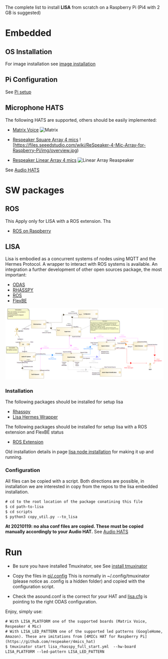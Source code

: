 
The complete list to install **LISA** from scratch on a Raspberry Pi (Pi4 with 2 GB is suggested)

# Embedded

## OS Installation

For image installation see [image installation](https://github.com/lawrence-iviani/lisa/blob/main/docs/embedded/image.md)

## Pi Configuration

See [Pi setup](https://github.com/lawrence-iviani/lisa/blob/main/docs/embedded/pi.md) 

## Microphone HATS

The following HATS are supported, others should be easily implemented:

* [Matrix Voice](https://matrix-io.github.io/matrix-documentation/matrix-voice/overview/)
![Matrix](https://matrix-io.github.io/matrix-documentation/matrix-voice/img/m-2.png)

* [Respeaker Square Array 4 mics](https://wiki.seeedstudio.com/ReSpeaker_4_Mic_Array_for_Raspberry_Pi/)
![https://files.seeedstudio.com/wiki/ReSpeaker-4-Mic-Array-for-Raspberry-Pi/img/overview.jpg)

* [Respeaker Linear Array 4 mics](https://wiki.seeedstudio.com/ReSpeaker_4-Mic_Linear_Array_Kit_for_Raspberry_Pi/)
![Linear Array Reaspeaker](https://files.seeedstudio.com/wiki/ReSpeaker_4-Mics_Linear_Array_Kit/img/main_wiki.jpg)

See [Audio HATS](https://github.com/lawrence-iviani/lisa/blob/main/docs/embedded/audio_hat.md) 


# SW packages

## ROS

This Apply only for LISA with a ROS extension. Ths
* [ROS on Raspberry](https://github.com/lawrence-iviani/lisa/blob/main/docs/lisa/ros_pi.md)



## LISA 

Lisa is embodied as a concurrent systems of nodes using MQTT and the Hermes Protocol. A wrapper to interact with ROS systems is available.
An integration a further development of other open sources package, the most important:

* [ODAS](https://github.com/introlab/odas/wiki)
* [RHASSPY](https://rhasspy.readthedocs.io/en/latest/)
* [ROS](https://www.ros.org/)
* [FlexBE](http://wiki.ros.org/flexbe)


![LISA SW subsytem](https://github.com/lawrence-iviani/lisa/blob/main/img/SYSML%20SW%20Block.png)

### Installation

The following packages should be installed for setup lisa

* [Rhasspy](https://github.com/lawrence-iviani/lisa/blob/main/docs/lisa/rhasspy_installation.md)
* [Lisa Hermes Wrapper](https://github.com/lawrence-iviani/lisa/blob/main/docs/lisa/lisa.md)

The following packages should be installed for setup lisa with a ROS extension and FlexBE status
* [ROS Extension](https://github.com/lawrence-iviani/lisa/blob/main/docs/lisa/ros_extension.md)

Old installation details in page [lisa node installation](https://github.com/lawrence-iviani/lisa/blob/main/docs/lisa/old_nodes_installation.md) for making it up and running.

### Configuration

All files can be copied with a script. Both directions are possible, in installation we are interested in copy from the repos to the lisa embedded installation.

```batch
# cd to the root location of the package conatining this file
$ cd path-to-lisa
$ cd scripts
$ python3 copy_util.py --to_lisa 
```

**At 20210119: no alsa conf files are copied. These must be copied manually accordingly to your Audio HAT.**
See [Audio HATS](https://github.com/lawrence-iviani/lisa/blob/main/docs/embedded/audio_hat.md) 


# Run


* Be sure you have installed Tmuxinator, see See [install tmuxinator](https://github.com/lawrence-iviani/lisa/blob/main/embedded/install.md#tmuxinator)

* Copy the files in [pi/.config](https://github.com/lawrence-iviani/lisa/tree/main/configuration/all/home/pi/config)
This is normally in ~/.config/tmuxinator (please notice as .config is a hidden folder) and copied with the configuration script.

* Check the asound.conf is the correct for your HAT and  [lisa.cfg](https://github.com/lawrence-iviani/rhasspy-lisa-odas-hermes/blob/master/rhasspy_lisa_odas_hermes/config/lisa.cfg) is pointing to the right ODAS configuration.

Enjoy, simply use:

```batch
# With LISA_PLATFORM one of the supported boards (Matrix Voice, Respeaker 4 Mic)
# With LISA_LED_PATTERN one of the supported led patterns (GoogleHome, Amazon). These are imitations from [4MICs HAT for Raspberry Pi](https://github.com/respeaker/4mics_hat)
$ tmuxinator start lisa_rhasspy_full_start.yml  --hw-board LISA_PLATFORM --led-pattern LISA_LED_PATTERN
```




